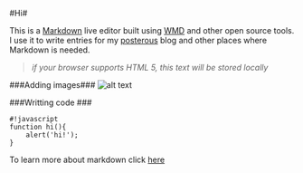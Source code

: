 #Hi#

This is a [Markdown][1] live editor built using [WMD][2] and other open source tools. I use it to write entries for my [posterous][3] blog and other places where Markdown is needed.


> *if your browser supports HTML 5, this text will be stored locally*

###Adding images###
![alt text][4]

###Writting code ###

    #!javascript
    function hi(){
        alert('hi!');
    }

To learn more about markdown click [here][5]

[1]: http://posterous.com/help/markdown
[2]: https://github.com/derobins/wmd
[3]: http://posterous.com
[4]: http://placehold.it/350x150
[5]: http://daringfireball.net/projects/markdown/
